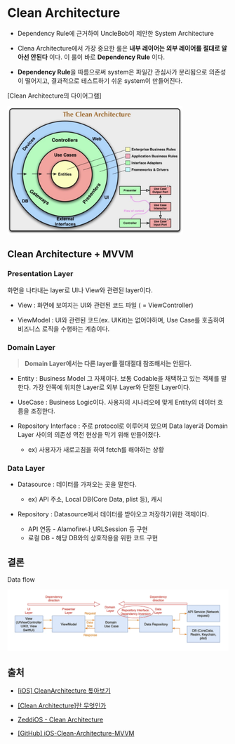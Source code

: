 # Clean Architecture

- Dependency Rule에 근거하여 UncleBob이 제안한 System Architecture

- Clena Architecture에서 가장 중요한 룰은 **내부 레이어는 외부 레이어를 절대로 알아선 안된다** 이다. 이 룰이 바로 **Dependency Rule** 이다.

- **Dependency Rule**을 따름으로써 system은 파일간 관심사가 분리됨으로 의존성이 떨어지고, 결과적으로 테스트하기 쉬운 system이 만들어진다.

[Clean Architecture의 다이어그램]

<img src = "./images/image-1.png" width="400"></img>

## Clean Architecture + MVVM

### Presentation Layer

화면을 나타내는 layer로 UI나 View와 관련된 layer이다.

- View : 화면에 보여지는 UI와 관련된 코드 파일 ( = ViewController)

- ViewModel : UI와 관련된 코드(ex. UIKit)는 없어야하며, Use Case를 호출하여 비즈니스 로직을 수행하는 계층이다.


### Domain Layer

> **Domain Layer에서는 다른 layer를 절대절대 참조해서는 안된다.**

- Entity : Business Model 그 자체이다. 보통 Codable을 채택하고 있는 객체를 말한다. 가장 안쪽에 위치한 Layer로 외부 Layer와 단절된 Layer이다.

- UseCase : Business Logic이다. 사용자의 시나리오에 맞게 Entity의 데이터 흐름을 조정한다. 

- Repository Interface : 주로 protocol로 이루어져 있으며 Data layer과 Domain Layer 사이의 의존성 역전 현상을 막기 위해 만들어졌다. 
    - ex) 사용자가 새로고침을 하여 fetch를 해야하는 상황

### Data Layer

- Datasource : 데이터를 가져오는 곳을 말한다. 
    - ex) API 주소, Local DB(Core Data, plist 등), 캐시

- Repository : Datasource에서 데이터를 받아오고 저장하기위한 객제이다.
    - API 연동 - Alamofire나 URLSession 등 구현
    - 로컬 DB - 해당 DB와의 상호작용을 위한 코드 구현

## 결론

Data flow

<img src = "./images/image.png" width="600"></img>

## 출처
- [[iOS] CleanArchitecture 톺아보기](https://velog.io/@yoosa3004/iOS-CleanArchitecture-%ED%86%BA%EC%95%84%EB%B3%B4%EA%B8%B0#reposiotry-interface)

- [[Clean Architecture]란 무엇인가](https://haksae.tistory.com/44)

- [ZeddiOS - Clean Architecture](https://zeddios.tistory.com/1065)

- [[GitHub] iOS-Clean-Architecture-MVVM](https://github.com/kudoleh/iOS-Clean-Architecture-MVVM)